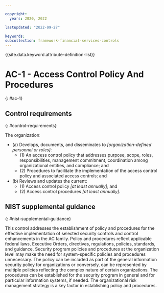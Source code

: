 ```yaml
---

copyright:
  years: 2020, 2022

lastupdated: "2022-09-27"

keywords: 
subcollection: framework-financial-services-controls
---
```


{{site.data.keyword.attribute-definition-list}}

         
# AC-1 - Access Control Policy And Procedures
{: #ac-1}

## Control requirements
{: #control-requirements}

The organization:

- (a) Develops, documents, and disseminates to _[organization-defined personnel or roles]_:
    - (1) An access control policy that addresses purpose, scope, roles, responsibilities, management commitment, coordination among organizational entities, and compliance; and
    - (2) Procedures to facilitate the implementation of the access control policy and associated access controls; and
- (b) Reviews and updates the current:
    - (1) Access control policy _[at least annually]_; and
    - (2) Access control procedures _[at least annually]_.

## NIST supplemental guidance
{: #nist-supplemental-guidance}

This control addresses the establishment of policy and procedures for the effective implementation of selected security controls and control enhancements in the AC family. Policy and procedures reflect applicable federal laws, Executive Orders, directives, regulations, policies, standards, and guidance. Security program policies and procedures at the organization level may make the need for system-specific policies and procedures unnecessary. The policy can be included as part of the general information security policy for organizations or conversely, can be represented by multiple policies reflecting the complex nature of certain organizations. The procedures can be established for the security program in general and for particular information systems, if needed. The organizational risk management strategy is a key factor in establishing policy and procedures.



